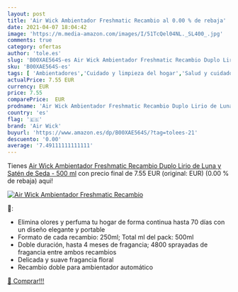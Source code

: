 ```yaml
---
layout: post
title: 'Air Wick Ambientador Freshmatic Recambio al 0.00 % de rebaja'
date: 2021-04-07 18:04:42
image: 'https://m.media-amazon.com/images/I/51TcQel04NL._SL400_.jpg'
comments: true
category: ofertas
author: 'tole.es'
slug: 'B00XAE564S-es Air Wick Ambientador Freshmatic Recambio Duplo Lirio de...'
sku: 'B00XAE564S-es'
tags: [ 'Ambientadores','Cuidado y limpieza del hogar','Salud y cuidado personal','air','air wick','wick', ]
actualPrice: 7.55 EUR
currency: EUR
price: 7.55
comparePrice:  EUR
prodname: 'Air Wick Ambientador Freshmatic Recambio Duplo Lirio de Luna y Satén de Seda - 500 ml'
country: 'es'
flag: '🇪🇸'
brand: 'Air Wick'
buyurl: 'https://www.amazon.es/dp/B00XAE564S/?tag=tolees-21'
descuento: '0.00'
average: '7.49111111111111'
---
```


Tienes [Air Wick Ambientador Freshmatic Recambio Duplo Lirio de Luna y Satén de Seda - 500 ml](https://www.amazon.es/dp/B00XAE564S/?tag=tolees-21) con precio final de  7.55 EUR (original:  EUR) (0.00 %  de rebaja) aqui!

[![Air Wick Ambientador Freshmatic Recambio](https://m.media-amazon.com/images/I/51TcQel04NL._SL400_.jpg)](https://www.amazon.es/dp/B00XAE564S/?tag=tolees-21)

🔎:

- Elimina olores y perfuma tu hogar de forma continua hasta 70 días con un diseño elegante y portable
- Formato de cada recambio: 250ml; Total ml del pack: 500ml
- Doble duración, hasta 4 meses de fragancia; 4800 sprayadas de fragancia entre ambos recambios
- Delicada y suave fragancia floral
- Recambio doble para ambientador automático

[🛒 Comprar!!!](https://www.amazon.es/dp/B00XAE564S/?tag=tolees-21)
